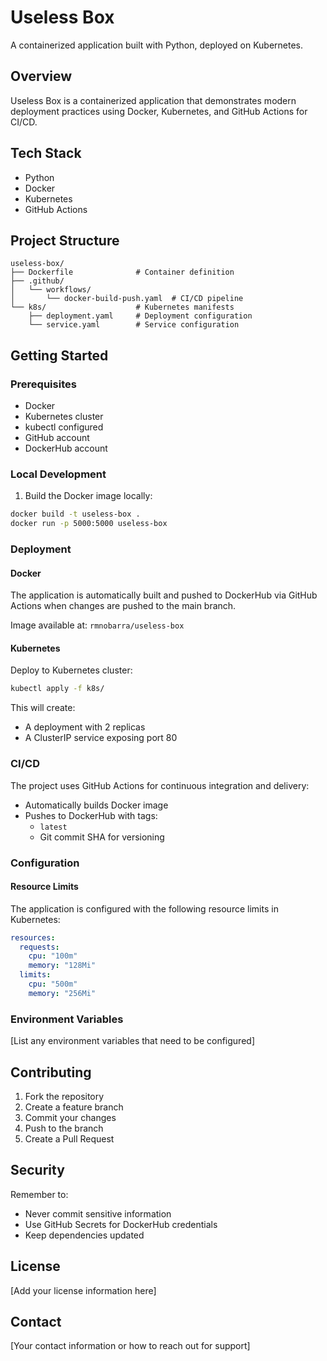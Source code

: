 # Useless Box

A containerized application built with Python, deployed on Kubernetes.

## Overview

Useless Box is a containerized application that demonstrates modern deployment practices using Docker, Kubernetes, and GitHub Actions for CI/CD.

## Tech Stack

- Python
- Docker
- Kubernetes
- GitHub Actions

## Project Structure

```
useless-box/
├── Dockerfile              # Container definition
├── .github/
│   └── workflows/         
│       └── docker-build-push.yaml  # CI/CD pipeline
└── k8s/                    # Kubernetes manifests
    ├── deployment.yaml     # Deployment configuration
    └── service.yaml        # Service configuration
```

## Getting Started

### Prerequisites

- Docker
- Kubernetes cluster
- kubectl configured
- GitHub account
- DockerHub account

### Local Development

1. Build the Docker image locally:
```bash
docker build -t useless-box .
docker run -p 5000:5000 useless-box
```

### Deployment

#### Docker

The application is automatically built and pushed to DockerHub via GitHub Actions when changes are pushed to the main branch.

Image available at: `rmnobarra/useless-box`

#### Kubernetes

Deploy to Kubernetes cluster:

```bash
kubectl apply -f k8s/
```

This will create:
- A deployment with 2 replicas
- A ClusterIP service exposing port 80

### CI/CD

The project uses GitHub Actions for continuous integration and delivery:
- Automatically builds Docker image
- Pushes to DockerHub with tags:
  - `latest`
  - Git commit SHA for versioning

### Configuration

#### Resource Limits

The application is configured with the following resource limits in Kubernetes:

```yaml
resources:
  requests:
    cpu: "100m"
    memory: "128Mi"
  limits:
    cpu: "500m"
    memory: "256Mi"
```

### Environment Variables

[List any environment variables that need to be configured]

## Contributing

1. Fork the repository
2. Create a feature branch
3. Commit your changes
4. Push to the branch
5. Create a Pull Request

## Security

Remember to:
- Never commit sensitive information
- Use GitHub Secrets for DockerHub credentials
- Keep dependencies updated

## License

[Add your license information here]

## Contact

[Your contact information or how to reach out for support]
